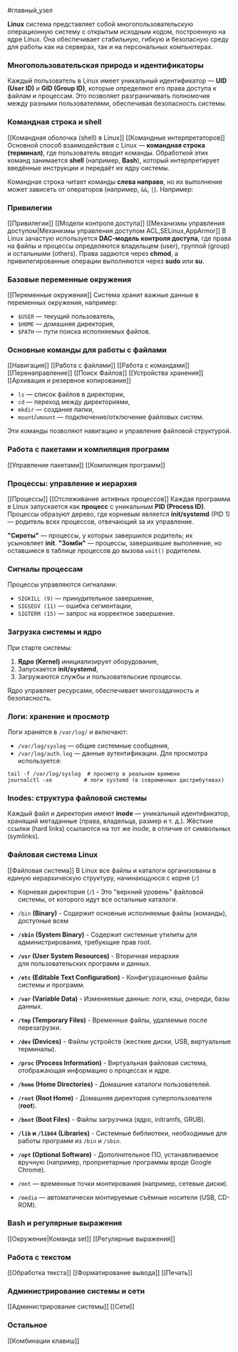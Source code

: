 #главный_узел

**Linux** система представляет собой многопользовательскую операционную систему с открытым исходным кодом, построенную на ядре Linux. Она обеспечивает стабильную, гибкую и безопасную среду для работы как на серверах, так и на персональных компьютерах.

### Многопользовательская природа и идентификаторы
Каждый пользователь в Linux имеет уникальный идентификатор — **UID (User ID)** и **GID (Group ID)**, которые определяют его права доступа к файлам и процессам. Это позволяет разграничивать полномочия между разными пользователями, обеспечивая безопасность системы.

### Командная строка и shell
[[Командная оболочка (shell) в Linux]]
[[Командные интерпретаторов]]
Основной способ взаимодействия с Linux — **командная строка (терминал)**, где пользователь вводит команды. Обработкой этих команд занимается **shell** (например, **Bash**), который интерпретирует введённые инструкции и передаёт их ядру системы.

Командная строка читает команды **слева направо**, но их выполнение может зависеть от операторов (например, `&&`, `|`). Например:

### Привилегии
[[Привилегии]]
[[Модели контроля доступа]]
[[Механизмы управления доступом|Механизмы управления доступом ACL,SELinux,AppArmor]]
В Linux зачастую используется **DAC-модель контроля доступа**, где права на файлы и процессы определяются владельцем (user), группой (group) и остальными (others). Права задаются через **chmod**, а привилегированные операции выполняются через **sudo** или **su**.

### Базовые переменные окружения
[[Переменные окружения]]
Система хранит важные данные в переменных окружения, например:
- `$USER` — текущий пользователь,
- `$HOME` — домашняя директория,
- `$PATH` — пути поиска исполняемых файлов.

### Основные команды для работы с файлами
[[Навигация]]
[[Работа с файлами]]
[[Работа с командами]]
[[Перенаправление]]
[[Поиск Файлов]]
[[Устройства хранения]]
[[Архивация и резервное копирование]]
- `ls` — список файлов в директории,
- `cd` — переход между директориями,
- `mkdir` — создание папки,
- `mount`/`umount` — подключение/отключение файловых систем.

Эти команды позволяют навигацию и управление файловой структурой.

### Работа с пакетами и компиляция программ
[[Управление пакетами]]
[[Компиляция программ]]

### Процессы: управление и иерархия
[[Процессы]]
[[Отслеживание активных процессов]]
Каждая программа в Linux запускается как **процесс** с уникальным **PID (Process ID)**. Процессы образуют дерево, где корневым является **init/systemd** (PID 1) — родитель всех процессов, отвечающий за их управление.

**"Сироты"** — процессы, у которых завершился родитель; их усыновляет **init**. **"Зомби"** — процессы, завершившие выполнение, но оставшиеся в таблице процессов до вызова `wait()` родителем.

### Сигналы процессам
Процессы управляются сигналами:
- `SIGKILL (9)` — принудительное завершение,
- `SIGSEGV (11)` — ошибка сегментации,
- `SIGTERM (15)` — запрос на корректное завершение.

### Загрузка системы и ядро
При старте системы:
1. **Ядро (Kernel)** инициализирует оборудование,
2. Запускается **init/systemd**,
3. Загружаются службы и пользовательские процессы.

Ядро управляет ресурсами, обеспечивает многозадачность и безопасность.

### Логи: хранение и просмотр
Логи хранятся в `/var/log/` и включают:
- `/var/log/syslog` — общие системные сообщения,
- `/var/log/auth.log` — данные аутентификации.
Для просмотра используется:
```
tail -f /var/log/syslog  # просмотр в реальном времени
journalctl -xe          # логи systemd (в современных дистрибутивах)
```

### Inodes: структура файловой системы
Каждый файл и директория имеют **inode** — уникальный идентификатор, хранящий метаданные (права, владельца, размер и т. д.). Жёсткие ссылки (hard links) ссылаются на тот же inode, в отличие от символьных (symlinks).

### Файловая система Linux
[[Файловая система]]
В Linux все файлы и каталоги организованы в единую иерархическую структуру, начинающуюся с корня (`/`)
- Корневая директория (`/`) - Это "верхний уровень" файловой системы, от которого идут все остальные каталоги.

- `/bin` **(Binary)** - Содержит основные исполняемые файлы (команды), доступные всем 

- **`/sbin` (System Binary)** - Содержит системные утилиты для администрирования, требующие прав root.

- **`/usr` (User System Resources)** - Вторичная иерархия для пользовательских программ и данных.

- **`/etc` (Editable Text Configuration)** - Конфигурационные файлы системы и программ.

- **`/var` (Variable Data)** - Изменяемые данные: логи, кэш, очереди, базы данных.

- **`/tmp` (Temporary Files)** - Временные файлы, удаляемые после перезагрузки.

- **`/dev` (Devices)** - Файлы устройств (жесткие диски, USB, виртуальные терминалы).

- **`/proc` (Process Information)** - Виртуальная файловая система, отображающая информацию о процессах и ядре.

- **`/home` (Home Directories)** - Домашние каталоги пользователей.

- **`/root` (Root Home)** - Домашняя директория суперпользователя (**root**).

- **`/boot` (Boot Files)** - Файлы загрузчика (ядро, initramfs, GRUB).

- **`/lib` и `/lib64` (Libraries)** - Системные библиотеки, необходимые для работы программ из `/bin` и `/sbin`.

- **`/opt` (Optional Software)** - Дополнительное ПО, устанавливаемое вручную (например, проприетарные программы вроде Google Chrome).

- `/mnt` — временные точки монтирования (например, сетевые диски).

- `/media` — автоматически монтируемые съёмные носители (USB, CD-ROM).

### Bash и регулярные выражения
[[Окружение|Команда set]]
[[Регулярные выражения]]

### Работа с текстом
[[Обработка текста]]
[[Форматирование вывода]]
[[Печать]]

### Администрирование системы и сети
[[Администрирование системы]]
[[Сети]]

### Остальное
[[Комбинации клавиш]]